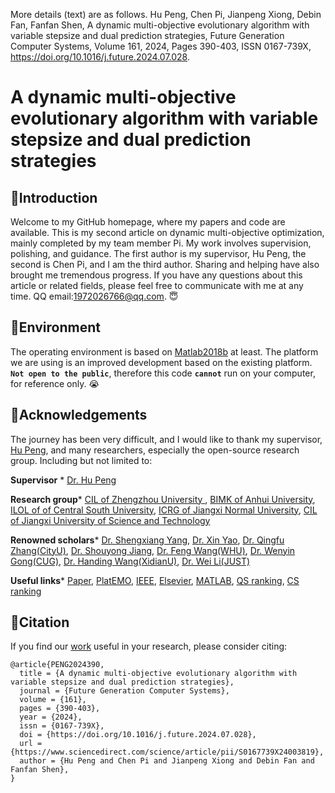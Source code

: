

More details (text) are as follows.
Hu Peng, Chen Pi, Jianpeng Xiong, Debin Fan, Fanfan Shen,
A dynamic multi-objective evolutionary algorithm with variable stepsize and dual prediction strategies,
Future Generation Computer Systems,
Volume 161,
2024,
Pages 390-403,
ISSN 0167-739X,
https://doi.org/10.1016/j.future.2024.07.028.


A dynamic multi-objective evolutionary algorithm with variable stepsize and dual prediction strategies
======
🐓Introduction
-------
Welcome to my GitHub homepage, where my papers and code are available. 
This is my second article on dynamic multi-objective optimization, mainly completed by my team member Pi.
My work involves supervision, polishing, and guidance. The first author is my supervisor, Hu Peng, the second is Chen Pi, and I am the third author.
Sharing and helping have also brought me tremendous progress.
If you have any questions about this article or related fields, please feel free to communicate with me at any time. QQ email:1972026766@qq.com. 😇

🐨Environment
---
The operating environment is based on [Matlab2018b](https://www.mathworks.com/) at least. 
The platform we are using is an improved development based on the existing platform. 
__`Not open to the public`__, therefore this code __`cannot`__ run on your computer, for reference only. 😭

🦉Acknowledgements
---
The journey has been very difficult, and I would like to thank my supervisor, [Hu Peng](https://whuph.github.io/index.html), and many researchers, especially the open-source research group.
Including but not limited to:

 __Supervisor__ *  [Dr. Hu Peng](https://whuph.github.io/index.html)
 
 __Research group__*  [CIL of Zhengzhou University ](https://www5.zzu.edu.cn/cilab/index.htm), [BIMK of Anhui University](https://github.com/BIMK), [ILOL of of Central South University](https://intleo.csu.edu.cn/index.html), [ICRG of Jiangxi Normal University](https://xyzhoujx.github.io/index.html#/), [CIL of Jiangxi University of Science and Technology](https://cilab.jxust.edu.cn/index.htm)
 
 __Renowned scholars__*  [Dr. Shengxiang Yang](https://www.tech.dmu.ac.uk/%7Esyang/index.html), [Dr. Xin Yao](https://cse.sustech.edu.cn/faculty/~xiny/), [Dr. Qingfu Zhang(CityU)](https://www.cs.cityu.edu.hk/~qzhan7/index.html), [Dr. Shouyong Jiang](https://chang88ye.github.io/homepage/), [Dr. Feng Wang(WHU)](https://fengwangwhu.github.io/), [Dr. Wenyin Gong(CUG)](https://wewnyin.github.io/wenyingong/chs.htm), [Dr. Handing Wang(XidianU)](https://github.com/HandingWang), [Dr. Wei Li(JUST)](https://weilijxust.github.io/)
 
 __Useful links__*  [Paper](https://www.sciencedirect.com/science/article/abs/pii/S0167739X24003819), [PlatEMO](https://github.com/BIMK/PlatEMO), [IEEE](https://ieeexplore.ieee.org/Xplore/home.jsp), [Elsevier](https://www.sciencedirect.com/), [MATLAB](https://www.mathworks.com/products/matlab.html), [QS ranking](https://www.qschina.cn/), [CS ranking](https://csrankings.org/)
 
🦫Citation
-----
If you find our [work](https://www.sciencedirect.com/science/article/abs/pii/S0167739X24003819) useful in your research, please consider citing:
```
@article{PENG2024390,
  title = {A dynamic multi-objective evolutionary algorithm with variable stepsize and dual prediction strategies},
  journal = {Future Generation Computer Systems},
  volume = {161},
  pages = {390-403},
  year = {2024},
  issn = {0167-739X},
  doi = {https://doi.org/10.1016/j.future.2024.07.028},
  url = {https://www.sciencedirect.com/science/article/pii/S0167739X24003819},
  author = {Hu Peng and Chen Pi and Jianpeng Xiong and Debin Fan and Fanfan Shen},
}
